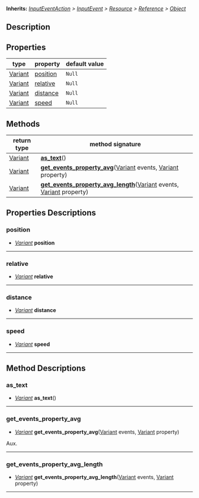 **Inherits:** _[InputEventAction](https://docs.godotengine.org/en/stable/classes/class_inputeventaction.html) > [InputEvent](https://docs.godotengine.org/en/stable/classes/class_inputevent.html) > [Resource](https://docs.godotengine.org/en/stable/classes/class_resource.html) > [Reference](https://docs.godotengine.org/en/stable/classes/class_reference.html) > [Object](https://docs.godotengine.org/en/stable/classes/class_object.html)_  
## Description  
  
## Properties 
  
| type | property | default value |  
| ---- | -------- | ------------- |  
| [Variant](https://docs.godotengine.org/en/stable/classes/class_variant.html) | [position](inputeventscreenpinch#position) | `Null` |  
| [Variant](https://docs.godotengine.org/en/stable/classes/class_variant.html) | [relative](inputeventscreenpinch#relative) | `Null` |  
| [Variant](https://docs.godotengine.org/en/stable/classes/class_variant.html) | [distance](inputeventscreenpinch#distance) | `Null` |  
| [Variant](https://docs.godotengine.org/en/stable/classes/class_variant.html) | [speed](inputeventscreenpinch#speed) | `Null` |  
  
## Methods 
  
| return type | method signature |  
| ----------- | ---------------- |  
| [Variant](https://docs.godotengine.org/en/stable/classes/class_variant.html) | **[as_text](inputeventsinglescreentouch#as_text)**() |  
| [Variant](https://docs.godotengine.org/en/stable/classes/class_variant.html) | **[get_events_property_avg](inputeventscreentwist#get_events_property_avg)**([Variant](https://docs.godotengine.org/en/stable/classes/class_variant.html) events, [Variant](https://docs.godotengine.org/en/stable/classes/class_variant.html) property) |  
| [Variant](https://docs.godotengine.org/en/stable/classes/class_variant.html) | **[get_events_property_avg_length](inputeventscreentwist#get_events_property_avg_length)**([Variant](https://docs.godotengine.org/en/stable/classes/class_variant.html) events, [Variant](https://docs.godotengine.org/en/stable/classes/class_variant.html) property) |  
  
## Properties Descriptions  
  
### position 
- _[Variant](https://docs.godotengine.org/en/stable/classes/class_variant.html)_ **position**  
  
  
---------
### relative 
- _[Variant](https://docs.godotengine.org/en/stable/classes/class_variant.html)_ **relative**  
  
  
---------
### distance 
- _[Variant](https://docs.godotengine.org/en/stable/classes/class_variant.html)_ **distance**  
  
  
---------
### speed 
- _[Variant](https://docs.godotengine.org/en/stable/classes/class_variant.html)_ **speed**  
  
  
---------
## Method Descriptions  
  
### as_text 
- _[Variant](https://docs.godotengine.org/en/stable/classes/class_variant.html)_ **as_text**() 
  
  
---------
### get_events_property_avg 
- _[Variant](https://docs.godotengine.org/en/stable/classes/class_variant.html)_ **get_events_property_avg**([Variant](https://docs.godotengine.org/en/stable/classes/class_variant.html) events, [Variant](https://docs.godotengine.org/en/stable/classes/class_variant.html) property) 
  
 Aux.
  
---------
### get_events_property_avg_length 
- _[Variant](https://docs.godotengine.org/en/stable/classes/class_variant.html)_ **get_events_property_avg_length**([Variant](https://docs.godotengine.org/en/stable/classes/class_variant.html) events, [Variant](https://docs.godotengine.org/en/stable/classes/class_variant.html) property) 
  
  
---------
